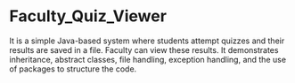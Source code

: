 # Faculty_Quiz_Viewer
It is a simple Java-based system where students attempt quizzes and their results are saved in a file. Faculty can view these results. It demonstrates inheritance, abstract classes, file handling, exception handling, and the use of packages to structure the code.
